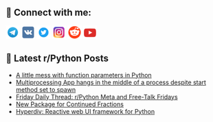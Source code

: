 ## 🔎 Connect with me:
[<img src="https://github.com/bullbesh/bullbesh/blob/main/images/Telegram.png" width="32" height="32" />](https://t.me/bullbesh)
[<img src="https://github.com/bullbesh/bullbesh/blob/main/images/VK.png" width="32" height="32" />](https://vk.com/bullbesh)
[<img src="https://github.com/bullbesh/bullbesh/blob/main/images/Twitter.png" width="32" height="32" />](https://twitter.com/bullbesh1)
[<img src="https://github.com/bullbesh/bullbesh/blob/main/images/Instagram.png" width="32" height="32" />](https://www.instagram.com/bullbesh)
[<img src="https://github.com/bullbesh/bullbesh/blob/main/images/Reddit.png" width="32" height="32" />](https://www.reddit.com/user/bullbesh)
[<img src="https://github.com/bullbesh/bullbesh/blob/main/images/YouTube.png" width="32" height="32" />](https://www.youtube.com/channel/UCtfjRs6uzgq5mfm8S06WTcg)

## 📕 Latest r/Python Posts
<!-- BLOG-POST-LIST:START -->
- [A little mess with function parameters in Python](https://www.reddit.com/r/Python/comments/1axnnnj/a_little_mess_with_function_parameters_in_python/)
- [Multiprocessing App hangs in the middle of a process despite start method set to spawn](https://www.reddit.com/r/Python/comments/1axnkbh/multiprocessing_app_hangs_in_the_middle_of_a/)
- [Friday Daily Thread: r/Python Meta and Free-Talk Fridays](https://www.reddit.com/r/Python/comments/1axm27l/friday_daily_thread_rpython_meta_and_freetalk/)
- [New Package for Continued Fractions](https://www.reddit.com/r/Python/comments/1axhps1/new_package_for_continued_fractions/)
- [Hyperdiv: Reactive web UI framework for Python](https://www.reddit.com/r/Python/comments/1axgbg6/hyperdiv_reactive_web_ui_framework_for_python/)
<!-- BLOG-POST-LIST:END -->
